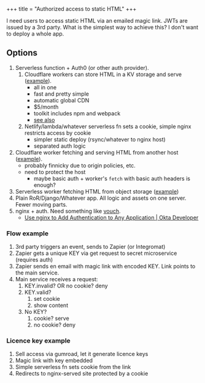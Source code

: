 +++
title = "Authorized access to static HTML"
+++


I need users to access static HTML via an emailed magic link. JWTs are issued by a 3rd party. What is the simplest way to achieve this? I don't want to deploy a whole app. 

## Options

1. Serverless function + Auth0 (or other auth provider). 
	1. Cloudflare workers can store HTML in a KV storage and serve ([example](https://developers.cloudflare.com/workers/templates/pages/sites/)). 
		- all in one
		- fast and pretty simple
		- automatic global CDN
		- $5/month
		- toolkit includes npm and webpack
		- [see also](https://developers.cloudflare.com/workers/sites/start-from-worker)
	2. Netlify/lambda/whatever serverless fn sets a cookie, simple nginx restricts access by cookie
		-  simpler static deploy (rsync/whatever to nginx host)
		-  separated auth logic
2. Cloudflare worker fetching and serving HTML from another host ([example](https://developers.cloudflare.com/workers/templates/pages/fetch_html/)).
	- probably finnicky due to origin policies, etc.
	- need to protect the host 
		- maybe basic auth + worker's `fetch` with basic auth headers is enough?
3. Serverless worker fetching HTML from object storage ([example](https://cloudflareworkers.com/#07472eb75b9d1bfebc464c197a19bc23:https://example.com/index.html))
4. Plain RoR/Django/Whatever app. All logic and assets on one server. Fewer moving parts.
5. nginx + auth. Need something like [vouch](https://github.com/vouch/vouch-proxy).
	- [Use nginx to Add Authentication to Any Application | Okta Developer](https://developer.okta.com/blog/2018/08/28/nginx-auth-request) 

### Flow example
1. 3rd party triggers an event, sends to Zapier (or Integromat)
2. Zapier gets a unique KEY via get request to secret microservice (requires auth)
3. Zapier sends en email with magic link with encoded KEY. Link points to the main service.
4. Main service receives a request:
	1. KEY.invalid? OR no cookie? deny
	2. KEY.valid? 
		1. set cookie
		2. show content
	3. No KEY?
		1. cookie? serve
		2. no cookie? deny

### Licence key example
1. Sell access via gumroad, let it generate licence keys
2. Magic link with key embedded 
3. Simple serverless fn sets cookie from the link
4. Redirects to nginx-served site protected by a cookie